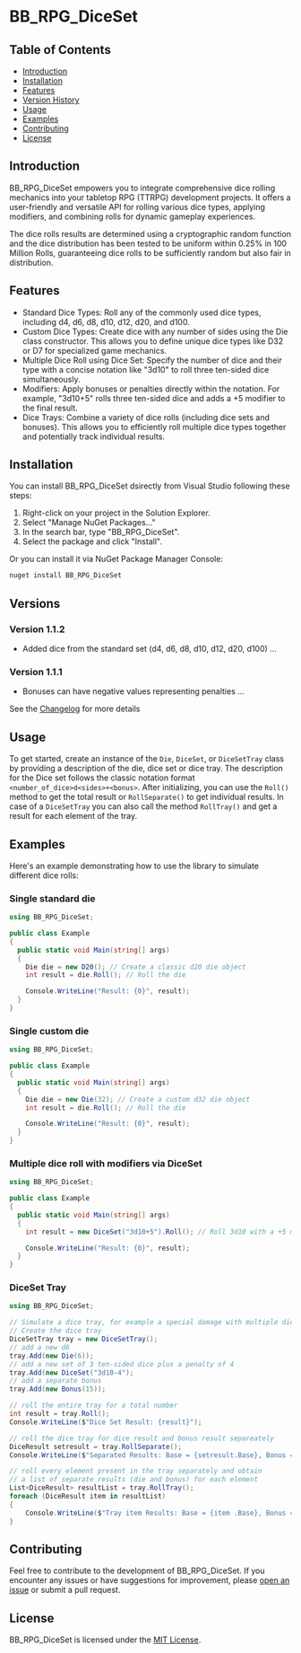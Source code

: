 

# BB_RPG_DiceSet

## Table of Contents

- [Introduction](#introduction)
- [Installation](#installation)
- [Features](#features)
- [Version History](#versions)
- [Usage](#usage)
- [Examples](#examples)
- [Contributing](#contributing)
- [License](#license)

## Introduction

BB_RPG_DiceSet empowers you to integrate comprehensive dice rolling mechanics into your tabletop RPG (TTRPG) development projects. It offers a user-friendly and versatile API for rolling various dice types, applying modifiers, and combining rolls for dynamic gameplay experiences.

The dice rolls results are determined using a cryptographic random function and the dice distribution has been tested to be uniform within 0.25% in 100 Million Rolls, guaranteeing dice rolls to be sufficiently random but also fair in distribution.

## Features

- Standard Dice Types: Roll any of the commonly used dice types, including d4, d6, d8, d10, d12, d20, and d100.
- Custom Dice Types: Create dice with any number of sides using the Die class constructor. This allows you to define unique dice types like D32 or D7 for specialized game mechanics.
- Multiple Dice Roll using Dice Set: Specify the number of dice and their type with a concise notation like "3d10" to roll three ten-sided dice simultaneously.
- Modifiers: Apply bonuses or penalties directly within the notation. For example, "3d10+5" rolls three ten-sided dice and adds a +5 modifier to the final result.
- Dice Trays: Combine a variety of dice rolls (including dice sets and bonuses). This allows you to efficiently roll multiple dice types together and potentially track individual results.


## Installation

You can install BB_RPG_DiceSet dsirectly from Visual Studio following these steps:

1. Right-click on your project in the Solution Explorer.
2. Select "Manage NuGet Packages..."
3. In the search bar, type "BB_RPG_DiceSet".
4. Select the package and click "Install".


Or you can install it via NuGet Package Manager Console:

```bash
nuget install BB_RPG_DiceSet
```

## Versions
### Version 1.1.2
- Added dice from the standard set (d4, d6, d8, d10, d12, d20, d100)
...

### Version 1.1.1
- Bonuses can have negative values representing penalties
...

See the [Changelog](CHANGELOG.md) for more details


## Usage

To get started, create an instance of the  `Die`, `DiceSet`, or  `DiceSetTray` class by providing a description of the die, dice set or dice tray.
The description for the Dice set follows the classic notation format `<number_of_dice>d<sides>+<bonus>`. 
After initializing, you can use the `Roll()` method to get the total result or `RollSeparate()` to get individual results.
In case of a `DiceSetTray` you can also call the method `RollTray()` and get a result for each element of the tray.

## Examples

Here's an example demonstrating how to use the library to simulate different dice rolls:

### Single standard die
```csharp
using BB_RPG_DiceSet;

public class Example
{
  public static void Main(string[] args)
  {
    Die die = new D20(); // Create a classic d20 die object
    int result = die.Roll(); // Roll the die

    Console.WriteLine("Result: {0}", result);
  }
}
```

### Single custom die
```csharp
using BB_RPG_DiceSet;

public class Example
{
  public static void Main(string[] args)
  {
    Die die = new Die(32); // Create a custom d32 die object
    int result = die.Roll(); // Roll the die

    Console.WriteLine("Result: {0}", result);
  }
}
```

### Multiple dice roll with modifiers via DiceSet
```csharp
using BB_RPG_DiceSet;

public class Example
{
  public static void Main(string[] args)
  {
    int result = new DiceSet("3d10+5").Roll(); // Roll 3d10 with a +5 modifier

    Console.WriteLine("Result: {0}", result);
  }
}
```

### DiceSet Tray
```csharp
using BB_RPG_DiceSet;

// Simulate a dice tray, for example a special damage with multiple dice types and a bonus
// Create the dice tray
DiceSetTray tray = new DiceSetTray();
// add a new d6
tray.Add(new Die(6));
// add a new set of 3 ten-sided dice plus a penalty of 4
tray.Add(new DiceSet("3d10-4");
// add a separate bonus
tray.Add(new Bonus(15));

// roll the entire tray for a total number
int result = tray.Roll();
Console.WriteLine($"Dice Set Result: {result}");

// roll the dice tray for dice result and bonus result separeately
DiceResult setresult = tray.RollSeparate();
Console.WriteLine($"Separated Results: Base = {setresult.Base}, Bonus = {setresult.Bonus}");

// roll every element present in the tray separately and obtain
// a list of separate results (die and bonus) for each element
List<DiceResult> resultList = tray.RollTray();
foreach (DiceResult item in resultList)
{
	Console.WriteLine($"Tray item Results: Base = {item .Base}, Bonus = {item .Bonus}");
}
```

## Contributing

Feel free to contribute to the development of BB_RPG_DiceSet.
If you encounter any issues or have suggestions for improvement, please [open an issue](https://github.com/AndreaTani/BB_RPG_DiceSet/issues) or submit a pull request.

## License

BB_RPG_DiceSet is licensed under the [MIT License](LICENSE).
